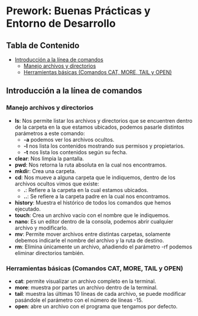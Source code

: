 # Prework: Buenas Prácticas y Entorno de Desarrollo<!-- omit in toc -->

## Tabla de Contenido<!-- omit in toc -->
- [Introducción a la línea de comandos](#introducción-a-la-línea-de-comandos)
  - [Manejo archivos y directorios](#manejo-archivos-y-directorios)
  - [Herramientas básicas (Comandos CAT, MORE, TAIL y OPEN)](#herramientas-básicas-comandos-cat-more-tail-y-open)
  
## Introducción a la línea de comandos

### Manejo archivos y directorios
* **ls**: Nos permite listar los archivos y directorios que se encuentren dentro de la carpeta en la que estamos ubicados, podemos pasarle distintos parámetros a este comando:
  * **-a** podemos ver los archivos ocultos.
  * **-l** nos lista los contenidos mostrando sus permisos y propietarios.
  * **-t** nos lista los contenidos según su fecha.
* **clear**: Nos limpia la pantalla.
* **pwd**: Nos retorna la ruta absoluta en la cual nos encontramos.
* **mkdi**r: Crea una carpeta.
* **cd**: Nos mueve a alguna carpeta que le indiquemos, dentro de los archivos ocultos vimos que existe:
  * **.**: Refiere a la carpeta en la cual estamos ubicados.
  * **..**: Se refiere a la carpeta padre en la cual nos encontramos.
* **history**: Muestra el histórico de todos los comandos que hemos ejecutado.
* **touch**: Crea un archivo vacío con el nombre que le indiquemos.
* **nano**: Es un editor dentro de la consola, podemos abrir cualquier archivo y modificarlo.
* **mv**: Permite mover archivos entre distintas carpetas, solamente debemos indicarle el nombre del archivo y la ruta de destino.
* **rm**: Elimina únicamente un archivo, añadiendo el parámetro -rf podemos eliminar directorios también.

### Herramientas básicas (Comandos CAT, MORE, TAIL y OPEN)
* **cat**: permite visualizar un archivo completo en la terminal.
* **more**: muestra por partes un archivo dentro de la terminal.
* **tail**: muestra las últimas 10 líneas de cada archivo, se puede modificar pasándole el parámetro con el número de líneas -15.
* **open**: abre un archivo con el programa que tengamos por defecto.
